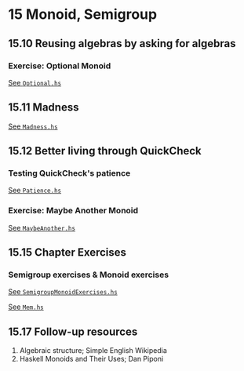 # 15 Monoid, Semigroup

## 15.10 Reusing algebras by asking for algebras

### Exercise: Optional Monoid


[See `Optional.hs`](/15/Optional.hs)

## 15.11 Madness

[See `Madness.hs`](/15/exercises/src/Madness.hs)

## 15.12 Better living through QuickCheck

### Testing QuickCheck's patience

[See `Patience.hs`](/15/exercises/src/Patience.hs)

### Exercise: Maybe Another Monoid

[See `MaybeAnother.hs`](/15/exercises/src/MaybeAnother.hs)

## 15.15 Chapter Exercises

### Semigroup exercises & Monoid exercises

[See `SemigroupMonoidExercises.hs`](/15/exercises/src/SemigroupMonoidExercises.hs)

[See `Mem.hs`](/15/exercises/src/Mem.hs)

## 15.17 Follow-up resources

1. Algebraic structure; Simple English Wikipedia
2. Haskell Monoids and Their Uses; Dan Piponi

